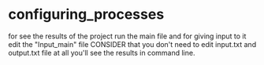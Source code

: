 # configuring_processes

for see the results of the project run the main file and for giving input to it 
edit the "Input_main" file
CONSIDER that you don't need to edit input.txt and output.txt file at all
you'll see the results in command line.